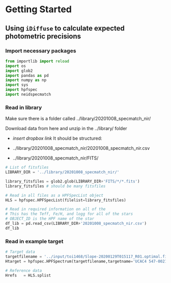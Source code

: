 # Getting Started

## Using `iDiffuse` to calculate expected photometric precisions

### Import necessary packages

```python
from importlib import reload
import os
import glob2
import pandas as pd
import numpy as np
import sys
import hpfspec
import neidspecmatch
```

### Read in library

Make sure there is a folder called ../library/20201008_specmatch_nir/

Download data from here and unzip in the ../library/ folder

- *insert dropbox link*
It should be structured:

- ../library/20201008_specmatch_nir/20201008_specmatch_nir.csv
- ../library/20201008_specmatch_nir/FITS/

```python
# List of fitsfiles
LIBRARY_DIR = '../library/20201008_specmatch_nir/'

library_fitsfiles = glob2.glob(LIBRARY_DIR+'FITS/*/*.fits')
library_fitsfiles # should be many fitsfiles

```
```python
# Read in all files as a HPFSpecList object
HLS = hpfspec.HPFSpecList(filelist=library_fitsfiles)
```
```python
# Read in required information on all of the
# This has the Teff, Fe/H, and logg for all of the stars
# OBJECT_ID is the HPF name of the star
df_lib = pd.read_csv(LIBRARY_DIR+'20201008_specmatch_nir.csv')
df_lib
```
### Read in example target

```python
# Target data
targetfilename = '../input/toi1468/Slope-20200129T015117_R01.optimal.fits'
Htarget = hpfspec.HPFSpectrum(targetfilename,targetname='UCAC4 547-002110')

# Reference data
Hrefs   = HLS.splist
```